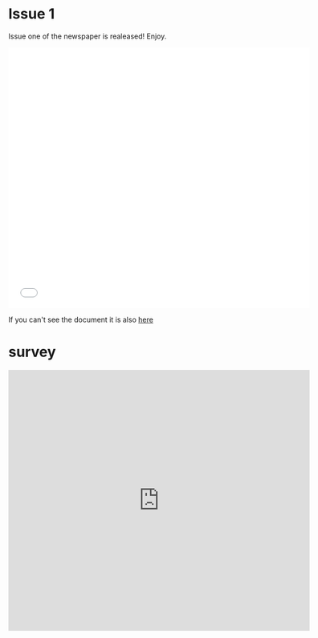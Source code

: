 

# Issue 1 
Issue one of the newspaper is realeased! Enjoy.

<embed src="ENN.pdf" type="application/pdf" width="600" height="520" />

If you can't see the document it is also <a href="https://drive.google.com/file/d/1TcyDRv1rwAKn_SyXNB8cUdxWWnkSgV8e/view?usp=sharing">here</a>

# survey

<iframe src="https://docs.google.com/forms/d/e/1FAIpQLSetx7qlvTG9dDMizOda1P6LzRDckdbTscTR0md2TbEZMpOJMg/viewform?embedded=true" width="600" height="520" frameborder="0" marginheight="0" marginwidth="0">Loading...</iframe>
<br>





